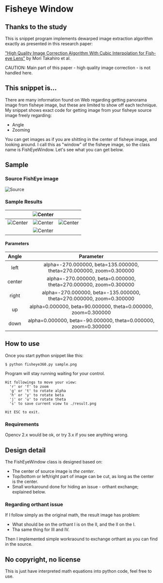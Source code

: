# Fisheye Window

## Thanks to the study
This is snippet program implements dewarped image extraction algorithm exactly as presented in this research paper:

["High Quality Image Correction Algorithm With Cubic Interpolation for Fish-eye Lens"](http://ci.nii.ac.jp/naid/110007684631)
by Mori Takahiro et al.

CAUTION: Main part of this paper - high quality image correction - is not handled here.

## This snippet is...
There are many information found on Web regarding getting panorama image from fisheye image, but these are limited to show off each technique.
My snippet shows exact code for getting image from your fisheye source image freely regarding:
- Angle
- Zooming

You can get images as if you are shitting in the center of fisheye image, and looking around.
I call this as "window" of the fisheye image, so the class name is FishEyeWindow.
Let's see what you can get below.

## Sample

### Source FishEye image
![Source](https://raw.githubusercontent.com/daisukelab/fisheye_window/master/sample.png)

### Sample Results
|         |![Center](https://raw.githubusercontent.com/daisukelab/fisheye_window/master/sample_result/result_up.png)|        |
|:----:|:----:|:----:|
|![Center](https://raw.githubusercontent.com/daisukelab/fisheye_window/master/sample_result/result_left.png)|![Center](https://raw.githubusercontent.com/daisukelab/fisheye_window/master/sample_result/result_center.png)|![Center](https://raw.githubusercontent.com/daisukelab/fisheye_window/master/sample_result/result_right.png)|
|         |![Center](https://raw.githubusercontent.com/daisukelab/fisheye_window/master/sample_result/result_down.png)|        |

#### Parameters
|Angle|Parameter|
|:--:|:----:|
|left|alpha=-270.000000, beta=135.000000, theta=270.000000, zoom=0.300000|
|center|alpha=-270.000000, beta=0.000000, theta=270.000000, zoom=0.300000|
|right|alpha=-270.000000, beta=-135.000000, theta=270.000000, zoom=0.300000|
|up|alpha=0.000000, beta=90.000000, theta=0.000000, zoom=0.300000|
|down|alpha=0.000000, beta=-90.000000, theta=0.000000, zoom=0.300000|

## How to use
Once you start python snippet like this:

    $ python fisheye360.py sample.png

Program will stay running waiting for your control.

	Hit followings to move your view:
	  'r' or 'f' to zoom
	  'g' or 't' to rotate alpha
	  'h' or 'y' to rotate beta
	  'j' or 'u' to rotate theta
	  's' to save current view to ./result.png
	
	Hit ESC to exit.

### Requirements
Opencv 2.x would be ok, or try 3.x if you see anything wrong.

## Design detail
The FishEyeWindow class is designed based on:
- The center of source image is *the center*.
- Top/bottom or left/right part of image can be cut, as long as the center is the center.
- Small workaround done for hiding an issue - orthant exchange; explained below.

### Regarding orthant issue
If I follow simply as the original math, the result image has problem:
- What should be on the orthant I is on the II, and the II on the I.
- Tha same thing for III and IV.

Then I implemented simple workraound to exchange orthant as you can find in the source.

## No copyright, no license
This is just have interpreted math equations into python code, feel free to use.
